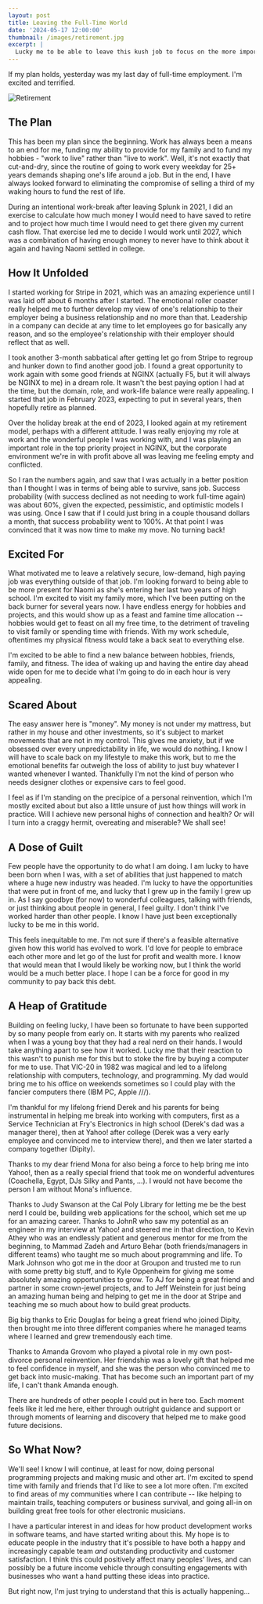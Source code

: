 ```yaml
---
layout: post
title: Leaving the Full-Time World
date: '2024-05-17 12:00:00'
thumbnail: /images/retirement.jpg
excerpt: |
  Lucky me to be able to leave this kush job to focus on the more important things in life.
---
```


If my plan holds, yesterday was my last day of full-time employment. I'm excited and terrified.

![Retirement](/images/retirement.jpg)

## The Plan

This has been my plan since the beginning. Work has always been a means to an end for me, funding my ability to provide for my family and to fund my hobbies - "work to live" rather than "live to work". Well, it's not exactly that cut-and-dry, since the routine of going to work every weekday for 25+ years demands shaping one's life around a job. But in the end, I have always looked forward to eliminating the compromise of selling a third of my waking hours to fund the rest of life.

During an intentional work-break after leaving Splunk in 2021, I did an exercise to calculate how much money I would need to have saved to retire and to project how much time I would need to get there given my current cash flow. That exercise led me to decide I would work until 2027, which was a combination of having enough money to never have to think about it again and having Naomi settled in college.


## How It Unfolded

I started working for Stripe in 2021, which was an amazing experience until I was laid off about 6 months after I started. The emotional roller coaster really helped me to further develop my view of one's relationship to their employer being a business relationship and no more than that. Leadership in a company can decide at any time to let employees go for basically any reason, and so the employee's relationship with their employer should reflect that as well.

I took another 3-month sabbatical after getting let go from Stripe to regroup and hunker down to find another good job. I found a great opportunity to work again with some good friends at NGINX (actually F5, but it will always be NGINX to me) in a dream role. It wasn't the best paying option I had at the time, but the domain, role, and work-life balance were really appealing. I started that job in February 2023, expecting to put in several years, then hopefully retire as planned.

Over the holiday break at the end of 2023, I looked again at my retirement model, perhaps with a different attitude. I was really enjoying my role at work and the wonderful people I was working with, and I was playing an important role in the top priority project in NGINX, but the corporate environment we're in with profit above all was leaving me feeling empty and conflicted.

So I ran the numbers again, and saw that I was actually in a better position than I thought I was in terms of being able to survive, sans job. Success probability (with success declined as not needing to work full-time again) was about 60%, given the expected, pessimistic, and optimistic models I was using. Once I saw that if I could just bring in a couple thousand dollars a month, that success probability went to 100%. At that point I was convinced that it was now time to make my move. No turning back!


## Excited For

What motivated me to leave a relatively secure, low-demand, high paying job was everything outside of that job. I'm looking forward to being able to be more present for Naomi as she's entering her last two years of high school. I'm excited to visit my family more, which I've been putting on the back burner for several years now. I have endless energy for hobbies and projects, and this would show up as a feast and famine time allocation -- hobbies would get to feast on all my free time, to the detriment of traveling to visit family or spending time with friends. With my work schedule, oftentimes my physical fitness would take a back seat to everything else.

I'm excited to be able to find a new balance between hobbies, friends, family, and fitness. The idea of waking up and having the entire day ahead wide open for me to decide what I'm going to do in each hour is very appealing.


## Scared About

The easy answer here is "money". My money is not under my mattress, but rather in my house and other investments, so it's subject to market movements that are not in my control. This gives me anxiety, but if we obsessed over every unpredictability in life, we would do nothing. I know I will have to scale back on my lifestyle to make this work, but to me the emotional benefits far outweigh the loss of ability to just buy whatever I wanted whenever I wanted. Thankfully I'm not the kind of person who needs designer clothes or expensive cars to feel good.

I feel as if I'm standing on the precipice of a personal reinvention, which I'm mostly excited about but also  a little unsure of just how things will work in practice. Will I achieve new personal highs of connection and health? Or will I turn into a craggy hermit, overeating and miserable? We shall see!


## A Dose of Guilt

Few people have the opportunity to do what I am doing. I am lucky to have been born when I was, with a set of abilities that just happened to match where a huge new industry was headed. I'm lucky to have the opportunities that were put in front of me, and lucky that I grew up in the family I grew up in. As I say goodbye (for now) to wonderful colleagues, talking with friends, or just thinking about people in general, I feel guilty. I don't think I've worked harder than other people. I know I have just been exceptionally lucky to be me in this world.

This feels inequitable to me. I'm not sure if there's a feasible alternative given how this world has evolved to work. I'd love for people to embrace each other more and let go of the lust for profit and wealth more. I know that would mean that I would likely be working now, but I think the world would be a much better place. I hope I can be a force for good in my community to pay back this debt.


## A Heap of Gratitude

Building on feeling lucky, I have been so fortunate to have been supported by so many people from early on. It starts with my parents who realized when I was a young boy that they had a real nerd on their hands. I would take anything apart to see how it worked. Lucky me that their reaction to this wasn't to punish me for this but to stoke the fire by buying a computer for me to use. That VIC-20 in 1982 was magical and led to a lifelong relationship with computers, technology, and programming. My dad would bring me to his office on weekends sometimes so I could play with the fancier computers there (IBM PC, Apple ///).

I'm thankful for my lifelong friend Derek and his parents for being instrumental in helping me break into working with computers, first as a Service Technician at Fry's Electronics in high school (Derek's dad was a manager there), then at Yahoo! after college (Derek was a very early employee and convinced me to interview there), and then we later started a company together (Dipity).

Thanks to my dear friend Mona for also being a force to help bring me into Yahoo!, then as a really special friend that took me on wonderful adventures (Coachella, Egypt, DJs Silky and Pants, ...). I would not have become the person I am without Mona's influence.

Thanks to Judy Swanson at the Cal Poly Library for letting me be the best nerd I could be, building web applications for the school, which set me up for an amazing career. Thanks to JohnR who saw my potential as an engineer in my interview at Yahoo! and steered me in that direction, to Kevin Athey who was an endlessly patient and generous mentor for me from the beginning, to Mammad Zadeh and Arturo Behar (both friends/managers in different teams) who taught me so much about programming and life. To Mark Johnson who got me in the door at Groupon and trusted me to run with some pretty big stuff, and to Kyle Oppenheim for giving me some absolutely amazing opportunities to grow. To AJ for being a great friend and partner in some crown-jewel projects, and to Jeff Weinstein for just being an amazing human being and helping to get me in the door at Stripe and teaching me so much about how to build great products.

Big big thanks to Eric Douglas for being a great friend who joined Dipity, then brought me into three different companies where he managed teams where I learned and grew tremendously each time.

Thanks to Amanda Grovom who played a pivotal role in my own post-divorce personal reinvention. Her friendship was a lovely gift that helped me to feel confidence in myself, and she was the person who convinced me to get back into music-making. That has become such an important part of my life, I can't thank Amanda enough.

There are hundreds of other people I could put in here too. Each moment feels like it led me here, either through outright guidance and support or through moments of learning and discovery that helped me to make good future decisions.


## So What Now?

We'll see! I know I will continue, at least for now, doing personal programming projects and making music and other art. I'm excited to spend time with family and friends that I'd like to see a lot more often. I'm excited to find areas of my communities where I can contribute -- like helping to maintain trails, teaching computers or business survival, and going all-in on building great free tools for other electronic musicians.

I have a particular interest in and ideas for how product development works in software teams, and have started writing about this. My hope is to educate people in the industry that it's possible to have both a happy and increasingly capable team _and_ outstanding productivity and customer satisfaction. I think this could positively affect many peoples' lives, and can possibly be a future income vehicle through consulting engagements with businesses who want a hand putting these ideas into practice.

But right now, I'm just trying to understand that this is actually happening...
